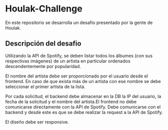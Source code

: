 
# Houlak-Challenge

En este repositorio se desarrolla un desafío presentado por la gente de Houlak.

## Descripción del desafio

Utilizando la API de Spotify, se deben listar todos los álbumes (con sus respectivas imágenes) de un artista en particular ordenados descendentemente por popularidad.

El nombre del artista debe ser proporcionado por el usuario desde el frontend. En caso de que exista más de un artista con ese nombre se debe seleccionar el primer artista de la lista.

Por cada solicitud, el backend debe almacenar en la DB la IP del usuario, la fecha de la solicitud y el nombre del artista.​El frontend no debe comunicarse directamente con la API de Spotify. Debe comunicarse con el backend y desde este es que se debe realizar la request a la API de Spotify.

El diseño debe ser responsive.